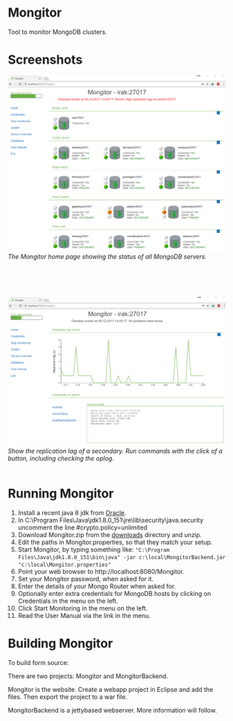 # Mongitor
Tool to monitor MongoDB clusters.

# Screenshots
![status screenshot](https://github.com/AiseBouma/Mongitor/blob/master/screenshots/status.png?raw=true)
*The Mongitor home page showing the status of all MongoDB servers.*
<br><br><br><br><br><br>
![replication screenshot](https://github.com/AiseBouma/Mongitor/blob/master/screenshots/replication.png?raw=true)
*Show the replication lag of a secondary. Run commands with the click of a button, including checking the oplog.*
<br>
<br>
# Running Mongitor
1. Install a recent java 8 jdk from [Oracle](http://www.oracle.com/technetwork/java/javase/downloads/jdk8-downloads-2133151.html).
1. In C:\Program Files\Java\jdk1.8.0_151\jre\lib\security\java.security uncomment the line #crypto.policy=unlimited
1. Download Mongitor.zip from the [downloads](https://github.com/AiseBouma/Mongitor/tree/master/downloads) directory and unzip.
1. Edit the paths in Mongitor.properties, so that they match your setup.
1. Start Mongitor, by typing something like:
`"C:\Program Files\Java\jdk1.8.0_151\bin\java" -jar c:\local\MongitorBackend.jar  "c:\local\Mongitor.properties"`
1. Point your web browser to http://localhost:8080/Mongitor.
1. Set your Mongitor password, when asked for it.
1. Enter the details of your Mongo Router when asked for.
1. Optionally enter extra credentials for MongoDB hosts by clicking on Credentials in the menu on the left.
1. Click Start Monitoring in the menu on the left.
1. Read the User Manual via the link in the menu.

# Building Mongitor
To build form source:

There are two projects: Mongitor and MongitorBackend.

Mongitor is the website. Create a webapp project in Eclipse and add the files. Then export the project to a war file.

MongitorBackend is a jettybased webserver. More information will follow.
